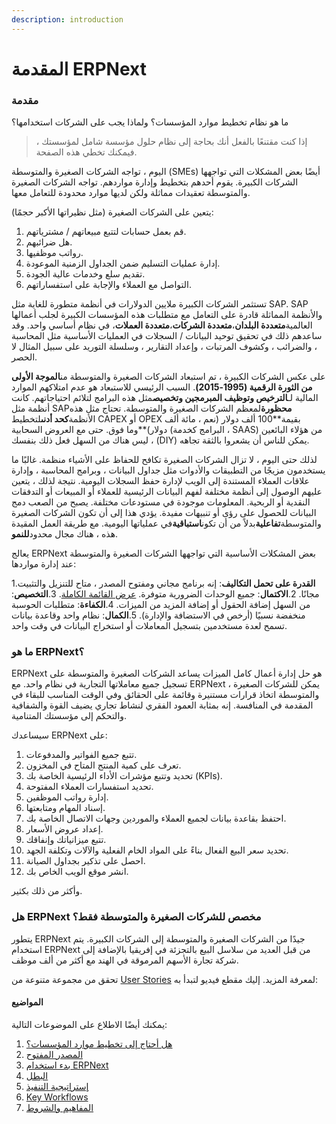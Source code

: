 ```yaml
---
description: introduction
---
```


# المقدمة ERPNext

### مقدمة

ما هو نظام تخطيط موارد المؤسسات؟ ولماذا يجب على الشركات استخدامها؟

> إذا كنت مقتنعًا بالفعل أنك بحاجة إلى نظام حلول مؤسسة شامل لمؤسستك ، فيمكنك تخطي هذه الصفحة.

اليوم ، تواجه الشركات الصغيرة والمتوسطة (SMEs) أيضًا بعض المشكلات التي تواجهها الشركات الكبيرة. يقوم أحدهم بتخطيط وإدارة مواردهم. تواجه الشركات الصغيرة والمتوسطة تعقيدات مماثلة ولكن لديها موارد محدودة للتعامل معها.

يتعين على الشركات الصغيرة (مثل نظيراتها الأكبر حجمًا):

1. قم بعمل حسابات لتتبع مبيعاتهم / مشترياتهم.
2. هل ضرائبهم.
3. رواتب موظفيها.
4. إدارة عمليات التسليم ضمن الجداول الزمنية الموعودة.
5. تقديم سلع وخدمات عالية الجودة.
6. التواصل مع العملاء والإجابة على استفساراتهم.

تستثمر الشركات الكبيرة ملايين الدولارات في أنظمة متطورة للغاية مثل SAP. SAP والأنظمة المماثلة قادرة على التعامل مع متطلبات هذه المؤسسات الكبيرة لجلب أعمالها العالمية**متعددة البلدان**،**متعددة الشركات**،**متعددة العملات**، في نظام أساسي واحد. وقد ساعدهم ذلك في تحقيق توحيد البيانات / السجلات في العمليات الأساسية مثل المحاسبة ، والضرائب ، وكشوف المرتبات ، وإعداد التقارير ، وسلسلة التوريد على سبيل المثال لا الحصر.

على عكس الشركات الكبيرة ، تم استبعاد الشركات الصغيرة والمتوسطة من**الموجة الأولى من الثورة الرقمية (1995-2015)**. السبب الرئيسي للاستبعاد هو عدم امتلاكهم الموارد المالية لـ**الترخيص وتوظيف المبرمجين وتخصيص**مثل هذه البرامج لتلائم احتياجاتهم. كانت أنظمة مثل SAP**محظورة**لمعظم الشركات الصغيرة والمتوسطة. تحتاج مثل هذه الأنظمة**كحد أدنى**لتخطيط CAPEX أو OPEX بقيمة\*\*100 ألف دولار (نعم ، مائة ألف دولار)\*\*وما فوق. حتى مع العروض السحابية (البرامج كخدمة ، SAAS) من هؤلاء البائعين ، ليس هناك من السهل فعل ذلك بنفسك (DIY) يمكن للناس أن يشعروا بالثقة تجاهه.

لذلك حتى اليوم ، لا تزال الشركات الصغيرة تكافح للحفاظ على الأشياء منظمة. غالبًا ما يستخدمون مزيجًا من التطبيقات والأدوات مثل جداول البيانات ، وبرامج المحاسبة ، وإدارة علاقات العملاء المستندة إلى الويب لإدارة حفظ السجلات اليومية. نتيجة لذلك ، يتعين عليهم الوصول إلى أنظمة مختلفة لفهم البيانات الرئيسية للعملاء أو المبيعات أو التدفقات النقدية أو الربحية. المعلومات موجودة في مستودعات مختلفة. يصبح من الصعب دمج البيانات للحصول على رؤى أو تنبيهات مفيدة. يؤدي هذا إلى أن تكون الشركات الصغيرة والمتوسطة**تفاعلية**بدلاً من أن تكون**استباقية**في عملياتها اليومية. مع طريقة العمل المقيدة هذه ، هناك مجال محدود**للنمو**.

يعالج ERPNext بعض المشكلات الأساسية التي تواجهها الشركات الصغيرة والمتوسطة عند إدارة مواردها:

1.**القدرة على تحمل التكاليف**: إنه برنامج مجاني ومفتوح المصدر ، متاح للتنزيل والتثبيت مجانًا. 2.**الاكتمال**: جميع الوحدات الضرورية متوفرة. [عرض القائمة الكاملة](https://erpnext.com/docs/v13/user/manual/ar). 3.**التخصيص**: من السهل إضافة الحقول أو إضافة المزيد من الميزات. 4.**الكفاءة**: متطلبات الحوسبة منخفضة نسبيًا (أرخص في الاستضافة والإدارة). 5.**الكمال**: نظام واحد وقاعدة بيانات تسمح لعدة مستخدمين بتسجيل المعاملات أو استخراج البيانات في وقت واحد.

### ما هو ERPNext؟

ERPNext هو حل إدارة أعمال كامل الميزات يساعد الشركات الصغيرة والمتوسطة على تسجيل جميع معاملاتها التجارية في نظام واحد. مع ERPNext ، يمكن للشركات الصغيرة والمتوسطة اتخاذ قرارات مستنيرة وقائمة على الحقائق وفي الوقت المناسب للبقاء في المقدمة في المنافسة. إنه بمثابة العمود الفقري لنشاط تجاري يضيف القوة والشفافية والتحكم إلى مؤسستك المتنامية.

سيساعدك ERPNext على:

1. تتبع جميع الفواتير والمدفوعات.
2. تعرف على كمية المنتج المتاح في المخزون.
3. تحديد وتتبع مؤشرات الأداء الرئيسية الخاصة بك (KPIs).
4. تحديد استفسارات العملاء المفتوحة.
5. إدارة رواتب الموظفين.
6. إسناد المهام ومتابعتها.
7. احتفظ بقاعدة بيانات لجميع العملاء والموردين وجهات الاتصال الخاصة بك.
8. إعداد عروض الأسعار.
9. تتبع ميزانياتك وإنفاقك.
10. تحديد سعر البيع الفعال بناءً على المواد الخام الفعلية والآلات وتكلفة الجهد.
11. احصل على تذكير بجداول الصيانة.
12. انشر موقع الويب الخاص بك.

وأكثر من ذلك بكثير.

### هل ERPNext مخصص للشركات الصغيرة والمتوسطة فقط؟

يتطور ERPNext جيدًا من الشركات الصغيرة والمتوسطة إلى الشركات الكبيرة. يتم استخدام ERPNext من قبل العديد من سلاسل البيع بالتجزئة في إفريقيا بالإضافة إلى شركة تجارة الأسهم المرموقة في الهند مع أكثر من ألف موظف.

تحقق من مجموعة متنوعة من [User Stories](https://erpnext.com/blog/customer-success-stories) لمعرفة المزيد. إليك مقطع فيديو لتبدأ به:

#### المواضيع

يمكنك أيضًا الاطلاع على الموضوعات التالية:

1. [هل أحتاج إلى تخطيط موارد المؤسسات؟](https://docs.erpnext.com/docs/v13/user/manual/en/introduction/do-i-need-an-erp)
2. [المصدر المفتوح](https://docs.erpnext.com/docs/v13/user/manual/en/introduction/open-source)
3. [بدء استخدام ERPNext](https://docs.erpnext.com/docs/v13/user/manual/en/introduction/getting-started-with-erpnext)
4. [البطل](https://docs.erpnext.com/docs/v13/user/manual/en/introduction/the-champion)
5. [إستراتيجية التنفيذ](https://docs.erpnext.com/docs/v13/user/manual/en/introduction/implementation-strategy)
6. [Key Workflows](https://docs.erpnext.com/docs/v13/user/manual/en/introduction/key-workflows)
7. [المفاهيم والشروط](https://docs.erpnext.com/docs/v13/user/manual/en/introduction/concepts-and-terms)
